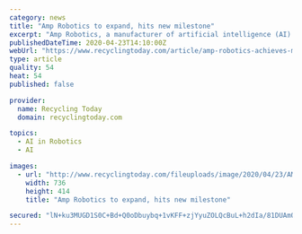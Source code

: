 ```yaml
---
category: news
title: "Amp Robotics to expand, hits new milestone"
excerpt: "Amp Robotics, a manufacturer of artificial intelligence (AI) and robotics technologies for the recycling industry based in Denver, has announced plans to add a new facility in Colorado that will be dedicated to the increased production of its robotics systems. According to a news release from Amp Robotics, the company plans to double the size ..."
publishedDateTime: 2020-04-23T14:10:00Z
webUrl: "https://www.recyclingtoday.com/article/amp-robotics-achieves-milestone-appoints-vp-international-sales/"
type: article
quality: 54
heat: 54
published: false

provider:
  name: Recycling Today
  domain: recyclingtoday.com

topics:
  - AI in Robotics
  - AI

images:
  - url: "http://www.recyclingtoday.com/fileuploads/image/2020/04/23/AMPdual31.jpg?w=736&h=414&mode=crop"
    width: 736
    height: 414
    title: "Amp Robotics to expand, hits new milestone"

secured: "lN+ku3MUGD1S0C+Bd+Q0oDbuybq+1vKFF+zjYyuZOLQcBuL+h2dIa/81DUAmQkZgqUfuYwhlxJ2lm1WLkFcdWF1Z4oY4fwygYSn+2iq/Nu4c9hhAfnxkPX8RnptqELMAOTPaGbMFrcu1T1PCOICx/EHeXmAFUqFpDhTCslVv71jdpY1hZPy/21bUNtNSvXZzs4YbBB/gz03ojz+iKPZHlxKjmExe5T3ZKu4jPOV1npBEpSP+ubbs9KIXEhl5H4ewGgoJASXfKomudi2dfE6hEh0tYlY4KRxVBEmyq4+LdWQKhAb6tccyKU39nRwpqm6b;l1UO9GyzkJzocAbCBM5daA=="
---
```


